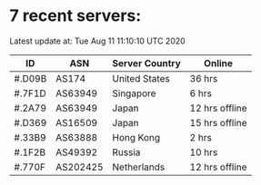 # 7 recent servers:

Latest update at: Tue Aug 11 11:10:10 UTC 2020

| ID | ASN | Server Country | Online |
| -- | --- | -------------- | ------ |
| #.D09B | AS174 | United States | 36 hrs |
| #.7F1D | AS63949 | Singapore | 6 hrs |
| #.2A79 | AS63949 | Japan | 12 hrs offline |
| #.D369 | AS16509 | Japan | 15 hrs offline |
| #.33B9 | AS63888 | Hong Kong | 2 hrs |
| #.1F2B | AS49392 | Russia | 10 hrs |
| #.770F | AS202425 | Netherlands | 12 hrs offline |

